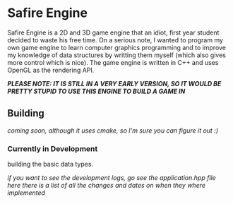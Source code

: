 # Safire Engine

Safire Engine is a 2D and 3D game engine that an idiot, first year student decided to waste his free time. On a serious note,
I wanted to program my own game engine to learn computer graphics programming and to improve my knowledge of data structures
by writting them myself (which also gives more control which is nice). The game engine is written in C++ and uses OpenGL as the 
rendering API.

***PLEASE NOTE: IT IS STILL IN A VERY EARLY VERSION, SO IT WOULD BE PRETTY STUPID TO USE THIS ENGINE TO BUILD A GAME IN***

## Building

*coming soon, although it uses cmake, so I'm sure you can figure it out :)*

### Currently in Development

building the basic data types.

*if you want to see the development logs, go see the application.hpp file here there is a list of all the changes and dates on when they 
where implemented*
